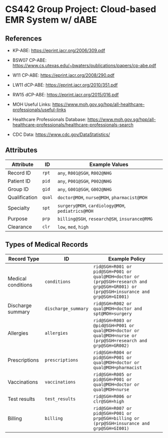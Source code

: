 # CS442 Group Project: Cloud-based EMR System w/ dABE

## References

- KP-ABE: <https://eprint.iacr.org/2006/309.pdf>
- BSW07 CP-ABE: <https://www.cs.utexas.edu/~bwaters/publications/papers/cp-abe.pdf>
- W11 CP-ABE: <https://eprint.iacr.org/2008/290.pdf>
- LW11 dCP-ABE: <https://eprint.iacr.org/2010/351.pdf>
- RW15 dCP-ABE: <https://eprint.iacr.org/2015/016.pdf>

- MOH Useful Links: <https://www.moh.gov.sg/hpp/all-healthcare-professionals/useful-links>
- Healthcare Professionals Database: <https://www.moh.gov.sg/hpp/all-healthcare-professionals/healthcare-professionals-search>
- CDC Data: <https://www.cdc.gov/DataStatistics/>

## Attributes

| Attribute | ID | Example Values |
| --- | --- | --- |
| Record ID | `rpt` | `any`, `R001@SGH`, `R002@NHG` |
| Patient ID | `pid` | `any`, `P001@SGH`, `P002@NHG` |
| Group ID | `gid` | `any`, `G001@SGH`, `G002@NHG` |
| Qualification | `qual` | `doctor@MOH`, `nurse@MOH`, `pharmacist@MOH` |
| Specialty | `spt` | `surgery@MOH`, `cardiology@MOH`, `pediatrics@MOH`  |
| Purpose | `prp` | `billing@SGH`, `research@SH`, `insurance@RMG` |
| Clearance | `clr` | `low`, `med`, `high` |

## Types of Medical Records

| Record Type | ID | Example Policy |
| --- | --- | --- |
| Medical conditions | `conditions` | `rid@SGH=R001 or pid@SGH=P001 or qual@MOH=doctor or (prp@SGH=research and grp@SGH=GR001) or (prp@SGH=insurance and grp@SGH=GI001)` |
| Discharge summary | `discharge_summary` | `rid@SGH=R002 or qual@MOH=doctor and spt@MOH=surgery` |
| Allergies | `allergies` | `rid@SGH=R003 or @pid@SGH=P001 or qual@MOH=doctor or qual@MOH=nurse or (prp@SGH=research and grp@SGH=GR002)` |
| Prescriptions | `prescriptions` | `rid@SGH=R004 or pid@SGH=P001 or qual@MOH=doctor or qual@MOH=pharmacist` |
| Vaccinations | `vaccinations` | `rid@SGH=R005 or pid@SGH=P001 or qual@MOH=doctor or qual@MOH=nurse` |
| Test results | `test_results` | `rid@SGH=R006 or clr@SGH=high` |
| Billing | `billing` | `rid@SGH=R007 or pid@SGH=P001 or prp@SGH=billing or (prp@SGH=insurance and grp@SGH=GI001)` |

